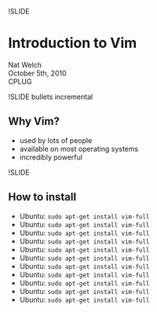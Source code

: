 !SLIDE 
# Introduction to Vim

Nat Welch  
October 5th, 2010  
CPLUG  

!SLIDE bullets incremental
## Why Vim?

 * used by lots of people
 * available on most operating systems
 * incredibly powerful

!SLIDE
## How to install
 
 * Ubuntu: `sudo apt-get install vim-full`
 * Ubuntu: `sudo apt-get install vim-full`
 * Ubuntu: `sudo apt-get install vim-full`
 * Ubuntu: `sudo apt-get install vim-full`
 * Ubuntu: `sudo apt-get install vim-full`
 * Ubuntu: `sudo apt-get install vim-full`
 * Ubuntu: `sudo apt-get install vim-full`
 * Ubuntu: `sudo apt-get install vim-full`
 * Ubuntu: `sudo apt-get install vim-full`
 * Ubuntu: `sudo apt-get install vim-full`
 * Ubuntu: `sudo apt-get install vim-full`
